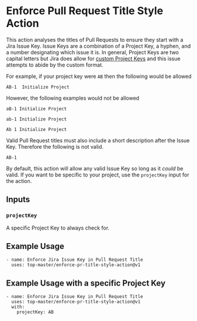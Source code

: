 # Enforce Pull Request Title Style Action

This action analyses the titles of Pull Requests to ensure they start with a Jira Issue Key.  Issue Keys are a combination of a Project Key, a hyphen, and a number designating which issue it is.  In general, Project Keys are two capital letters but Jira does allow for [custom Project Keys](https://confluence.atlassian.com/adminjiraserver/changing-the-project-key-format-938847081.html) and this issue attempts to abide by the custom format.

For example, if your project key were `AB` then the following would be allowed

```
AB-1  Initialize Project
```

However, the following examples would not be allowed

```
aB-1 Initialize Project
```

```
ab-1 Initialize Project
```

```
Ab 1 Initialize Project
```

Valid Pull Request titles must also include a short description after the Issue Key. Therefore the following is not valid.

```
AB-1
```

By default, this action will allow any valid Issue Key so long as it *could* be valid. If you want to be specific to your project, use the `projectKey` input for the action.

## Inputs

### `projectKey`

A specific Project Key to always check for.

## Example Usage

```
- name: Enforce Jira Issue Key in Pull Request Title
  uses: top-master/enforce-pr-title-style-action@v1
```

## Example Usage with a specific Project Key

```
- name: Enforce Jira Issue Key in Pull Request Title
  uses: top-master/enforce-pr-title-style-action@v1
  with:
    projectKey: AB
```
